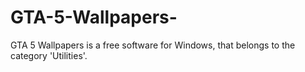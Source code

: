 # GTA-5-Wallpapers-
GTA 5 Wallpapers is a free software for Windows, that belongs to the category 'Utilities'. 
